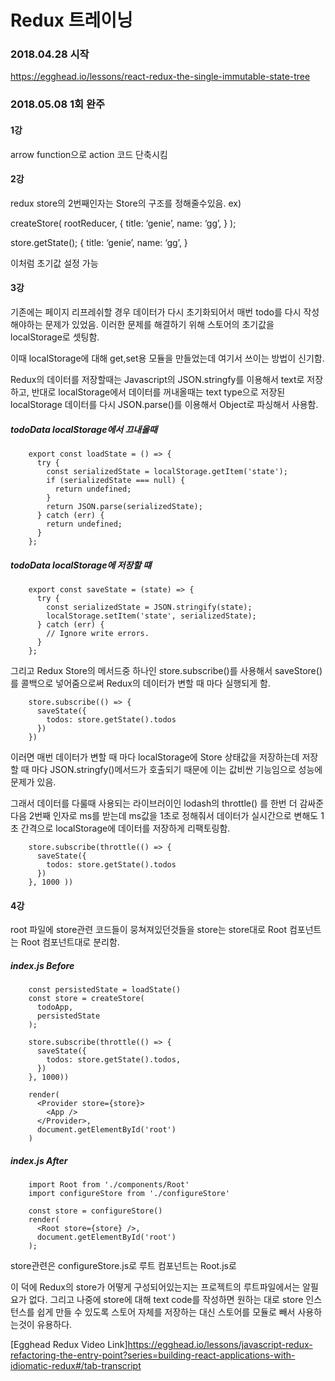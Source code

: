 # Redux 트레이닝

### 2018.04.28 시작
https://egghead.io/lessons/react-redux-the-single-immutable-state-tree

### 2018.05.08 1회 완주


#### 1강
arrow function으로 action 코드 단축시킴

#### 2강
redux store의 2번째인자는 Store의 구조를 정해줄수있음.
ex)

createStore(
    rootReducer,
    {
        title: ‘genie’,
        name: ‘gg’,
    }
);

store.getState();
{
        title: ‘genie’,
        name: ‘gg’,
}


이처럼 초기값 설정 가능

#### 3강
기존에는 페이지 리프레쉬할 경우 데이터가 다시 초기화되어서 매번 todo를 다시 작성해야하는 문제가 있었음.
이러한 문제를 해결하기 위해 스토어의 초기값을 localStorage로 셋팅함.

이때 localStorage에 대해 get,set용 모듈을 만들었는데 여기서 쓰이는 방법이 신기함.

Redux의 데이터를 저장할때는 Javascript의 JSON.stringfy를 이용해서 text로 저장하고,
반대로 localStorage에서 데이터를 꺼내올때는 text type으로 저장된 localStorage 데이터를 다시
JSON.parse()를 이용해서 Object로 파싱해서 사용함.

##### todoData localStorage에서 끄내올때

```
    export const loadState = () => {
      try {
        const serializedState = localStorage.getItem('state');
        if (serializedState === null) {
          return undefined;
        }
        return JSON.parse(serializedState);
      } catch (err) {
        return undefined;
      }
    };

```


##### todoData localStorage에 저장할 떄
```
    export const saveState = (state) => {
      try {
        const serializedState = JSON.stringify(state);
        localStorage.setItem('state', serializedState);
      } catch (err) {
        // Ignore write errors.
      }
    };
```

그리고 Redux Store의 메서드중 하나인 store.subscribe()를 사용해서 saveStore()를 콜백으로 넣어줌으로써
Redux의 데이터가 변할 때 마다 실행되게 함.

```
    store.subscribe(() => {
      saveState({
        todos: store.getState().todos
      })
    })

```

이러면 매번 데이터가 변할 때 마다 localStorage에 Store 상태값을 저장하는데 저장할 때 마다 JSON.stringfy()메서드가 호출되기 때문에 이는 값비싼 기능임으로 성능에 문제가 있음.

그래서 데이터를 다룰때 사용되는 라이브러이인 lodash의 throttle() 를 한번 더 감싸준 다음 2번째 인자로 ms를 받는데 ms값을 1초로 정해줘서 데이터가 실시간으로 변해도 1초 간격으로 localStorage에 데이터를 저장하게 리팩토링함.

```
    store.subscribe(throttle(() => {
      saveState({
        todos: store.getState().todos
      })
    }, 1000 ))

```

#### 4강

root 파일에 store관련 코드들이 뭉쳐져있던것들을 store는 store대로 Root 컴포넌트는 Root 컴포넌트대로 분리함.

##### index.js Before
```
    const persistedState = loadState()
    const store = createStore(
      todoApp,
      persistedState
    );

    store.subscribe(throttle(() => {
      saveState({
        todos: store.getState().todos,
      })
    }, 1000))

    render(
      <Provider store={store}>
        <App />
      </Provider>,
      document.getElementById('root')
    )
```

##### index.js After
```
    import Root from './components/Root'
    import configureStore from './configureStore'

    const store = configureStore()
    render(
      <Root store={store} />,
      document.getElementById('root')
    );
```
store관련은 configureStore.js로
루트 컴포넌트는 Root.js로

이 덕에 Redux의 store가 어떻게 구성되어있는지는 프로젝트의 루트파일에서는 알필요가 없다.
그리고 나중에 store에 대해 text code를 작성하면 원하는 대로 store 인스턴스를 쉽게 만들 수 있도록 스토어 자체를 저장하는 대신 스토어를 모듈로 빼서 사용하는것이 유용하다.

[Egghead Redux Video Link]https://egghead.io/lessons/javascript-redux-refactoring-the-entry-point?series=building-react-applications-with-idiomatic-redux#/tab-transcript


